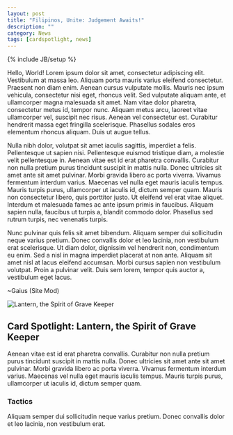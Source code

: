```yaml
---
layout: post
title: "Filipinos, Unite: Judgement Awaits!"
description: ""
category: News
tags: [cardspotlight, news]
---
```

{% include JB/setup %}

Hello, World! Lorem ipsum dolor sit amet, consectetur adipiscing elit. Vestibulum at massa leo. Aliquam porta mauris varius eleifend consectetur. Praesent non diam enim. Aenean cursus vulputate mollis. Mauris nec ipsum vehicula, consectetur nisi eget, rhoncus velit. Sed vulputate aliquam ante, et ullamcorper magna malesuada sit amet. Nam vitae dolor pharetra, consectetur metus id, tempor nunc. Aliquam metus arcu, laoreet vitae ullamcorper vel, suscipit nec risus. Aenean vel consectetur est. Curabitur hendrerit massa eget fringilla scelerisque. Phasellus sodales eros elementum rhoncus aliquam. Duis ut augue tellus.

Nulla nibh dolor, volutpat sit amet iaculis sagittis, imperdiet a felis. Pellentesque ut sapien nisi. Pellentesque euismod tristique diam, a molestie velit pellentesque in. Aenean vitae est id erat pharetra convallis. Curabitur non nulla pretium purus tincidunt suscipit in mattis nulla. Donec ultricies sit amet ante sit amet pulvinar. Morbi gravida libero ac porta viverra. Vivamus fermentum interdum varius. Maecenas vel nulla eget mauris iaculis tempus. Mauris turpis purus, ullamcorper ut iaculis id, dictum semper quam. Mauris non consectetur libero, quis porttitor justo. Ut eleifend vel erat vitae aliquet. Interdum et malesuada fames ac ante ipsum primis in faucibus. Aliquam sapien nulla, faucibus ut turpis a, blandit commodo dolor. Phasellus sed rutrum turpis, nec venenatis turpis.

Nunc pulvinar quis felis sit amet bibendum. Aliquam semper dui sollicitudin neque varius pretium. Donec convallis dolor et leo lacinia, non vestibulum erat scelerisque. Ut diam dolor, dignissim vel hendrerit non, condimentum eu enim. Sed a nisl in magna imperdiet placerat at non ante. Aliquam sit amet nisl at lacus eleifend accumsan. Morbi cursus sapien non vestibulum volutpat. Proin a pulvinar velit. Duis sem lorem, tempor quis auctor a, vestibulum eget lacus.

~Gaius (Site Mod)

<div class="pull-right">
    <img src="{{BASE_PATH}}/assets/images/EN2/119.jpg" alt="Lantern, the Spirit of Grave Keeper" class="img-responsive img-rounded" />
</div>

## Card Spotlight: Lantern, the Spirit of Grave Keeper

Aenean vitae est id erat pharetra convallis. Curabitur non nulla pretium purus tincidunt suscipit in mattis nulla. Donec ultricies sit amet ante sit amet pulvinar. Morbi gravida libero ac porta viverra. Vivamus fermentum interdum varius. Maecenas vel nulla eget mauris iaculis tempus. Mauris turpis purus, ullamcorper ut iaculis id, dictum semper quam.

### Tactics

Aliquam semper dui sollicitudin neque varius pretium. Donec convallis dolor et leo lacinia, non vestibulum erat.

